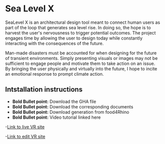 # Sea Level X

SeaLevel X is an architectural design tool meant to connect human users as part of the loop that generates sea level rise. In doing so, the hope is to harvest the user's nervousness to trigger potential outcomes. The project engages time by allowing the user to design today while constantly interacting with the consequences of the future.
	
Man-made disasters must be accounted for when designing for the future of transient environments. Simply presenting visuals or images may not be sufficient to engage people and motivate them to take action on an issue. By bringing the user physically and virtually into the future, I hope to incite an emotional response to prompt climate action.

## Intstallation instructions

- **Bold Bullet point:** Download the GHA file
- **Bold Bullet point:** Download the corresponding documents
- **Bold Bullet point:** Download generation from food4Rhino
- **Bold Bullet point:** Video tutorial linked here

-[Link to live VR site](https://immersive-example.glitch.me)

-[Link to edit VR site](https://glitch.com/edit/#!/immersive-example)
